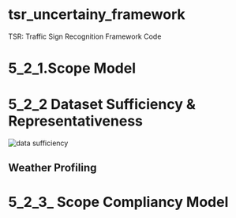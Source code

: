 # tsr_uncertainy_framework
TSR: Traffic Sign Recognition Framework Code

# 5_2_1.Scope Model 

# 5_2_2 Dataset Sufficiency & Representativeness
![data sufficiency](https://github.com/luciaeveberger/tsr_uncertainy_framework/blob/master/design_figures/analyze_representativeness_sufficiency.png) 


## Weather Profiling 

# 5_2_3_ Scope Compliancy Model
